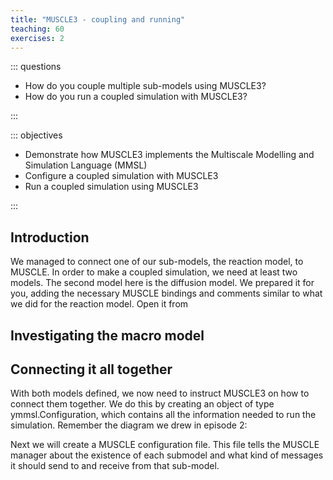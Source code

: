 ```yaml
---
title: "MUSCLE3 - coupling and running"
teaching: 60
exercises: 2
---
```


::: questions

- How do you couple multiple sub-models using MUSCLE3?
- How do you run a coupled simulation with MUSCLE3?

:::

::: objectives

- Demonstrate how MUSCLE3 implements the Multiscale Modelling and Simulation Language (MMSL)
- Configure a coupled simulation with MUSCLE3
- Run a coupled simulation using MUSCLE3

:::

## Introduction

We managed to connect one of our sub-models, the reaction model, to MUSCLE. In order to make a coupled simulation, we need at least two models. The second model here is the diffusion model. We prepared it for you, adding the necessary MUSCLE bindings and comments similar to what we did for the reaction model. Open it from 

## Investigating the macro model


## Connecting it all together
With both models defined, we now need to instruct MUSCLE3 on how to connect them together. We do this by creating an object of type ymmsl.Configuration, which contains all the information needed to run the simulation. Remember the diagram we drew in episode 2: 



Next we will create a MUSCLE configuration file. This file tells the MUSCLE manager about the existence of each submodel and what kind of messages it should send to and receive from that sub-model.
